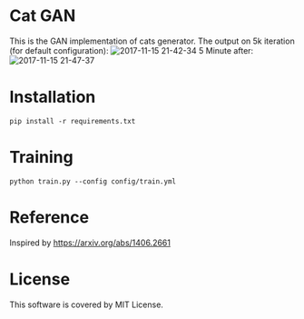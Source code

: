# Cat GAN

This is the GAN implementation of cats generator.
The output on 5k iteration (for default configuration):
![2017-11-15 21-42-34](https://user-images.githubusercontent.com/3521007/32853968-22e3659c-ca4e-11e7-9eeb-c04663f33388.png)
5 Minute after:
![2017-11-15 21-47-37](https://user-images.githubusercontent.com/3521007/32854134-b179687e-ca4e-11e7-81cd-eaf52ecc71fb.png)

# Installation
```
pip install -r requirements.txt
```

# Training
```
python train.py --config config/train.yml
```

# Reference
Inspired by https://arxiv.org/abs/1406.2661

# License
This software is covered by MIT License.